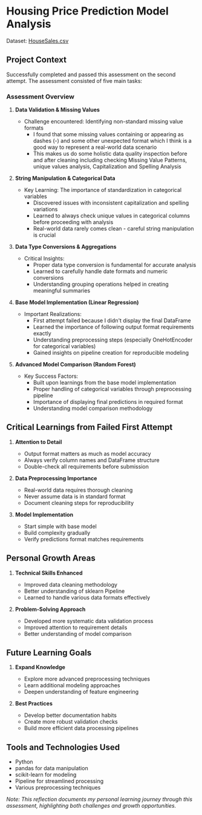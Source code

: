 # Housing Price Prediction Model Analysis
Dataset: [HouseSales.csv](https://github.com/snoowbirvd/Data-Scientist-Assoc.-Practical-Exam/blob/62cdec419d676ac7ebe4ba0650c76f2b9befa1ad/house_sales.csv)

## Project Context
Successfully completed and passed this assessment on the second attempt. The assessment consisted of five main tasks:

### Assessment Overview
1. **Data Validation & Missing Values**
   - Challenge encountered: Identifying non-standard missing value formats
       - I found that some missing values containing or appearing as dashes (-) and some other unexpected format which I think is a good way to represent a real-world data scenario
       - This makes us do some holistic data quality inspection before and after cleaning including checking Missing Value Patterns, unique values analysis, Capitalization and Spelling Analysis

2. **String Manipulation & Categorical Data**
   - Key Learning: The importance of standardization in categorical variables
       - Discovered issues with inconsistent capitalization and spelling variations
       - Learned to always check unique values in categorical columns before proceeding with analysis
       - Real-world data rarely comes clean - careful string manipulation is crucial

3. **Data Type Conversions & Aggregations**
   - Critical Insights:
       - Proper data type conversion is fundamental for accurate analysis
       - Learned to carefully handle date formats and numeric conversions
       - Understanding grouping operations helped in creating meaningful summaries

4. **Base Model Implementation (Linear Regression)**
   - Important Realizations:
       - First attempt failed because I didn't display the final DataFrame
       - Learned the importance of following output format requirements exactly
       - Understanding preprocessing steps (especially OneHotEncoder for categorical variables)
       - Gained insights on pipeline creation for reproducible modeling

5. **Advanced Model Comparison (Random Forest)**
   - Key Success Factors:
       - Built upon learnings from the base model implementation
       - Proper handling of categorical variables through preprocessing pipeline
       - Importance of displaying final predictions in required format
       - Understanding model comparison methodology

## Critical Learnings from Failed First Attempt
1. **Attention to Detail**
    - Output format matters as much as model accuracy
    - Always verify column names and DataFrame structure
    - Double-check all requirements before submission

2. **Data Preprocessing Importance**
    - Real-world data requires thorough cleaning
    - Never assume data is in standard format
    - Document cleaning steps for reproducibility

3. **Model Implementation**
    - Start simple with base model
    - Build complexity gradually
    - Verify predictions format matches requirements

## Personal Growth Areas
1. **Technical Skills Enhanced**
    - Improved data cleaning methodology
    - Better understanding of sklearn Pipeline
    - Learned to handle various data formats effectively

2. **Problem-Solving Approach**
    - Developed more systematic data validation process
    - Improved attention to requirement details
    - Better understanding of model comparison

## Future Learning Goals
1. **Expand Knowledge**
    - Explore more advanced preprocessing techniques
    - Learn additional modeling approaches
    - Deepen understanding of feature engineering

2. **Best Practices**
    - Develop better documentation habits
    - Create more robust validation checks
    - Build more efficient data processing pipelines

## Tools and Technologies Used
- Python
- pandas for data manipulation
- scikit-learn for modeling
- Pipeline for streamlined processing
- Various preprocessing techniques

*Note: This reflection documents my personal learning journey through this assessment, highlighting both challenges and growth opportunities.*
